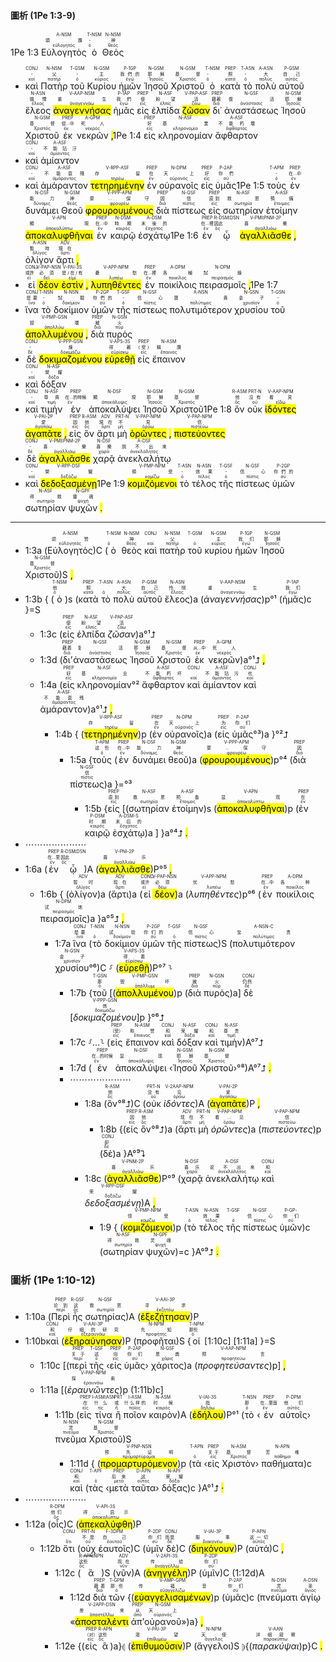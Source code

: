 #### 圖析 (1Pe 1:3-9)

1Pe 1:3 <RUBY><ruby><ruby>Εὐλογητὸς<rt>εὐλογητός</rt></ruby><rt>頌讚</rt></ruby><rt>A-NSM</rt></RUBY> <RUBY><ruby><ruby>ὁ<rt>ὀ</rt></ruby><rt>-</rt></ruby><rt>T-NSM</rt></RUBY> <RUBY><ruby><ruby>Θεὸς<rt>θεός</rt></ruby><rt>神</rt></ruby><rt>N-NSM</rt></RUBY> 
- <RUBY><ruby><ruby>καὶ<rt>καί</rt></ruby><rt>-</rt></ruby><rt>CONJ</rt></RUBY> <RUBY><ruby><ruby>Πατὴρ<rt>πατήρ</rt></ruby><rt>父</rt></ruby><rt>N-NSM</rt></RUBY> <RUBY><ruby><ruby>τοῦ<rt>ὀ</rt></ruby><rt>-</rt></ruby><rt>T-GSM</rt></RUBY> <RUBY><ruby><ruby>Κυρίου<rt>κύριος</rt></ruby><rt>主</rt></ruby><rt>N-GSM</rt></RUBY> <RUBY><ruby><ruby>ἡμῶν<rt>ἐγώ</rt></ruby><rt>我們的</rt></ruby><rt>P-1GP</rt></RUBY> <RUBY><ruby><ruby>Ἰησοῦ<rt>Ἰησοῦς</rt></ruby><rt>耶穌</rt></ruby><rt>N-GSM</rt></RUBY> <RUBY><ruby><ruby>Χριστοῦ<rt>Χριστός</rt></ruby><rt>基督</rt></ruby><rt>N-GSM</rt></RUBY> <RUBY><ruby><ruby>ὁ<rt>ὀ</rt></ruby><rt>-</rt></ruby><rt>T-NSM</rt></RUBY> <RUBY><ruby><ruby>κατὰ<rt>κατά</rt></ruby><rt>照</rt></ruby><rt>PREP</rt></RUBY> <RUBY><ruby><ruby>τὸ<rt>ὀ</rt></ruby><rt>-</rt></ruby><rt>T-ASN</rt></RUBY> <RUBY><ruby><ruby>πολὺ<rt>πολύς</rt></ruby><rt>大</rt></ruby><rt>A-ASN</rt></RUBY> <RUBY><ruby><ruby>αὐτοῦ<rt>αὐτός</rt></ruby><rt>自己</rt></ruby><rt>P-GSM</rt></RUBY> <RUBY><ruby><ruby>ἔλεος<rt>ἔλεος</rt></ruby><rt>憐憫</rt></ruby><rt>N-ASN</rt></RUBY> <RUBY><ruby><ruby><mark class='ptc'>ἀναγεννήσας</mark><rt>ἀναγεννάω</rt></ruby><rt>重生</rt></ruby><rt>V-AAP-NSM</rt></RUBY> <RUBY><ruby><ruby>ἡμᾶς<rt>ἐγώ</rt></ruby><rt>我們</rt></ruby><rt>P-1AP</rt></RUBY> <RUBY><ruby><ruby>εἰς<rt>εἰς</rt></ruby><rt>使</rt></ruby><rt>PREP</rt></RUBY> <RUBY><ruby><ruby>ἐλπίδα<rt>ἐλπίς</rt></ruby><rt>盼望</rt></ruby><rt>N-ASF</rt></RUBY> <RUBY><ruby><ruby><mark class='ptc'>ζῶσαν</mark><rt>ζάω</rt></ruby><rt>活</rt></ruby><rt>V-PAP-ASF</rt></RUBY> <RUBY><ruby><ruby>δι᾽<rt>διά</rt></ruby><rt>藉著</rt></ruby><rt>PREP</rt></RUBY> <RUBY><ruby><ruby>ἀναστάσεως<rt>ἀνάστασις</rt></ruby><rt>復活</rt></ruby><rt>N-GSF</rt></RUBY> <RUBY><ruby><ruby>Ἰησοῦ<rt>Ἰησοῦς</rt></ruby><rt>耶穌</rt></ruby><rt>N-GSM</rt></RUBY> <RUBY><ruby><ruby>Χριστοῦ<rt>Χριστός</rt></ruby><rt>基督</rt></ruby><rt>N-GSM</rt></RUBY> <RUBY><ruby><ruby>ἐκ<rt>ἐκ</rt></ruby><rt>從...中</rt></ruby><rt>PREP</rt></RUBY> <RUBY><ruby><ruby>νεκρῶν<rt>νεκρός</rt></ruby><rt>死人</rt></ruby><rt>A-GPM</rt></RUBY> <mark class='punctuation'>,</mark>1Pe 1:4 <RUBY><ruby><ruby>εἰς<rt>εἰς</rt></ruby><rt>好</rt></ruby><rt>PREP</rt></RUBY> <RUBY><ruby><ruby>κληρονομίαν<rt>κληρονομία</rt></ruby><rt>基業</rt></ruby><rt>N-ASF</rt></RUBY> <RUBY><ruby><ruby>ἄφθαρτον<rt>ἄφθαρτος</rt></ruby><rt>不能朽壞</rt></ruby><rt>A-ASF</rt></RUBY> 
- <RUBY><ruby><ruby>καὶ<rt>καί</rt></ruby><rt>-</rt></ruby><rt>CONJ</rt></RUBY> <RUBY><ruby><ruby>ἀμίαντον<rt>ἀμίαντος</rt></ruby><rt>不能玷汙</rt></ruby><rt>A-ASF</rt></RUBY> 
- <RUBY><ruby><ruby>καὶ<rt>καί</rt></ruby><rt>-</rt></ruby><rt>CONJ</rt></RUBY> <RUBY><ruby><ruby>ἀμάραντον<rt>ἀμάραντος</rt></ruby><rt>不能衰殘</rt></ruby><rt>A-ASF</rt></RUBY> <RUBY><ruby><ruby><mark class='ptc'>τετηρημένην</mark><rt>τηρέω</rt></ruby><rt>存留</rt></ruby><rt>V-RPP-ASF</rt></RUBY> <RUBY><ruby><ruby>ἐν<rt>ἐν</rt></ruby><rt>在</rt></ruby><rt>PREP</rt></RUBY> <RUBY><ruby><ruby>οὐρανοῖς<rt>οὐρανός</rt></ruby><rt>天上</rt></ruby><rt>N-DPM</rt></RUBY> <RUBY><ruby><ruby>εἰς<rt>εἰς</rt></ruby><rt>好</rt></ruby><rt>PREP</rt></RUBY> <RUBY><ruby><ruby>ὑμᾶς<rt>σύ</rt></ruby><rt>你們</rt></ruby><rt>P-2AP</rt></RUBY>1Pe 1:5 <RUBY><ruby><ruby>τοὺς<rt>ὀ</rt></ruby><rt>-</rt></ruby><rt>T-APM</rt></RUBY> <RUBY><ruby><ruby>ἐν<rt>ἐν</rt></ruby><rt>在...中</rt></ruby><rt>PREP</rt></RUBY> <RUBY><ruby><ruby>δυνάμει<rt>δύναμις</rt></ruby><rt>能力</rt></ruby><rt>N-DSF</rt></RUBY> <RUBY><ruby><ruby>Θεοῦ<rt>θεός</rt></ruby><rt>神</rt></ruby><rt>N-GSM</rt></RUBY> <RUBY><ruby><ruby><mark class='ptc'>φρουρουμένους</mark><rt>φρουρέω</rt></ruby><rt>蒙...保守</rt></ruby><rt>V-PPP-APM</rt></RUBY> <RUBY><ruby><ruby>διὰ<rt>διά</rt></ruby><rt>因</rt></ruby><rt>PREP</rt></RUBY> <RUBY><ruby><ruby>πίστεως<rt>πίστις</rt></ruby><rt>信</rt></ruby><rt>N-GSF</rt></RUBY> <RUBY><ruby><ruby>εἰς<rt>εἰς</rt></ruby><rt>直到</rt></ruby><rt>PREP</rt></RUBY> <RUBY><ruby><ruby>σωτηρίαν<rt>σωτηρία</rt></ruby><rt>救恩</rt></ruby><rt>N-ASF</rt></RUBY> <RUBY><ruby><ruby>ἑτοίμην<rt>ἕτοιμος</rt></ruby><rt>預備</rt></ruby><rt>A-ASF</rt></RUBY> <RUBY><ruby><ruby><mark class='inf'>ἀποκαλυφθῆναι</mark><rt>ἀποκαλύπτω</rt></ruby><rt>顯現</rt></ruby><rt>V-APN</rt></RUBY> <RUBY><ruby><ruby>ἐν<rt>ἐν</rt></ruby><rt>在...中</rt></ruby><rt>PREP</rt></RUBY> <RUBY><ruby><ruby>καιρῷ<rt>καιρός</rt></ruby><rt>時期</rt></ruby><rt>N-DSM</rt></RUBY> <RUBY><ruby><ruby>ἐσχάτῳ<rt>ἔσχατος</rt></ruby><rt>末後的</rt></ruby><rt>A-DSM</rt></RUBY>1Pe 1:6 <RUBY><ruby><ruby>ἐν<rt>ἐν</rt></ruby><rt>在...裡</rt></ruby><rt>PREP</rt></RUBY> <RUBY><ruby><ruby>ᾧ<rt>ὅς</rt></ruby><rt>因此</rt></ruby><rt>R-DSM⁞DSN</rt></RUBY> <RUBY><ruby><ruby><mark class='verb'>ἀγαλλιᾶσθε</mark><rt>ἀγαλλιάω</rt></ruby><rt>喜樂</rt></ruby><rt>V-PMI⁞PNM-2P</rt></RUBY> <mark class='punctuation'>,</mark> <RUBY><ruby><ruby>ὀλίγον<rt>ὀλίγος</rt></ruby><rt>暫時</rt></ruby><rt>A-ASN</rt></RUBY> <RUBY><ruby><ruby>ἄρτι<rt>ἄρτι</rt></ruby><rt>現在</rt></ruby><rt>ADV</rt></RUBY> <mark class='punctuation'>,</mark> 
- <RUBY><ruby><ruby>εἰ<rt>εἰ</rt></ruby><rt>或許</rt></ruby><rt>CONJ</rt></RUBY> <RUBY><ruby><ruby><mark class='ptc'>δέον</mark><rt>δεῖ</rt></ruby><rt>必須</rt></ruby><rt>V-PAP-NSN</rt></RUBY> <RUBY><ruby><ruby><mark class='verb'>ἐστὶν</mark><rt>εἰμί</rt></ruby><rt>是/在/有</rt></ruby><rt>V-PAI-3S</rt></RUBY> <mark class='punctuation'>,</mark> <RUBY><ruby><ruby><mark class='ptc'>λυπηθέντες</mark><rt>λυπέω</rt></ruby><rt>憂愁</rt></ruby><rt>V-APP-NPM</rt></RUBY> <RUBY><ruby><ruby>ἐν<rt>ἐν</rt></ruby><rt>在...裡</rt></ruby><rt>PREP</rt></RUBY> <RUBY><ruby><ruby>ποικίλοις<rt>ποικίλος</rt></ruby><rt>各種</rt></ruby><rt>A-DPM</rt></RUBY> <RUBY><ruby><ruby>πειρασμοῖς<rt>πειρασμός</rt></ruby><rt>試煉</rt></ruby><rt>N-DPM</rt></RUBY> <mark class='punctuation'>,</mark>1Pe 1:7 
- <RUBY><ruby><ruby>ἵνα<rt>ἵνα</rt></ruby><rt>是要</rt></ruby><rt>CONJ</rt></RUBY> <RUBY><ruby><ruby>τὸ<rt>ὀ</rt></ruby><rt>-</rt></ruby><rt>T-NSN</rt></RUBY> <RUBY><ruby><ruby>δοκίμιον<rt>δοκίμιον</rt></ruby><rt>試驗</rt></ruby><rt>N-NSN</rt></RUBY> <RUBY><ruby><ruby>ὑμῶν<rt>σύ</rt></ruby><rt>你們的</rt></ruby><rt>P-2GP</rt></RUBY> <RUBY><ruby><ruby>τῆς<rt>ὀ</rt></ruby><rt>-</rt></ruby><rt>T-GSF</rt></RUBY> <RUBY><ruby><ruby>πίστεως<rt>πίστις</rt></ruby><rt>信心</rt></ruby><rt>N-GSF</rt></RUBY> <RUBY><ruby><ruby>πολυτιμότερον<rt>πολύτιμος</rt></ruby><rt>寶貴</rt></ruby><rt>A-NSN</rt></RUBY> <RUBY><ruby><ruby>χρυσίου<rt>χρυσίον</rt></ruby><rt>金子</rt></ruby><rt>N-GSN</rt></RUBY> <RUBY><ruby><ruby>τοῦ<rt>ὀ</rt></ruby><rt>-</rt></ruby><rt>T-GSN</rt></RUBY> <RUBY><ruby><ruby><mark class='ptc'>ἀπολλυμένου</mark><rt>ἀπολλύω</rt></ruby><rt>毀壞</rt></ruby><rt>V-PMP-GSN</rt></RUBY> <mark class='punctuation'>,</mark> <RUBY><ruby><ruby>διὰ<rt>διά</rt></ruby><rt>被</rt></ruby><rt>PREP</rt></RUBY> <RUBY><ruby><ruby>πυρὸς<rt>πῦρ</rt></ruby><rt>火</rt></ruby><rt>N-GSN</rt></RUBY> 
- <RUBY><ruby><ruby>δὲ<rt>δέ</rt></ruby><rt>-</rt></ruby><rt>CONJ</rt></RUBY> <RUBY><ruby><ruby><mark class='ptc'>δοκιμαζομένου</mark><rt>δοκιμάζω</rt></ruby><rt>煉</rt></ruby><rt>V-PPP-GSN</rt></RUBY> <RUBY><ruby><ruby><mark class='verb'>εὑρεθῇ</mark><rt>εὑρίσκω</rt></ruby><rt>得著</rt></ruby><rt>V-APS-3S</rt></RUBY> <RUBY><ruby><ruby>εἰς<rt>εἰς</rt></ruby><rt>(受)</rt></ruby><rt>PREP</rt></RUBY> <RUBY><ruby><ruby>ἔπαινον<rt>ἔπαινος</rt></ruby><rt>稱讚</rt></ruby><rt>N-ASM</rt></RUBY> 
- <RUBY><ruby><ruby>καὶ<rt>καί</rt></ruby><rt>-</rt></ruby><rt>CONJ</rt></RUBY> <RUBY><ruby><ruby>δόξαν<rt>δόξα</rt></ruby><rt>榮耀</rt></ruby><rt>N-ASF</rt></RUBY> 
- <RUBY><ruby><ruby>καὶ<rt>καί</rt></ruby><rt>-</rt></ruby><rt>CONJ</rt></RUBY> <RUBY><ruby><ruby>τιμὴν<rt>τιμή</rt></ruby><rt>尊貴</rt></ruby><rt>N-ASF</rt></RUBY> <RUBY><ruby><ruby>ἐν<rt>ἐν</rt></ruby><rt>在...的時候</rt></ruby><rt>PREP</rt></RUBY> <RUBY><ruby><ruby>ἀποκαλύψει<rt>ἀποκάλυψις</rt></ruby><rt>顯現</rt></ruby><rt>N-DSF</rt></RUBY> <RUBY><ruby><ruby>Ἰησοῦ<rt>Ἰησοῦς</rt></ruby><rt>耶穌</rt></ruby><rt>N-GSM</rt></RUBY> <RUBY><ruby><ruby>Χριστοῦ<rt>Χριστός</rt></ruby><rt>基督</rt></ruby><rt>N-GSM</rt></RUBY>1Pe 1:8 <RUBY><ruby><ruby>ὃν<rt>ὅς</rt></ruby><rt>他</rt></ruby><rt>R-ASM</rt></RUBY> <RUBY><ruby><ruby>οὐκ<rt>οὐ</rt></ruby><rt>沒有</rt></ruby><rt>PRT-N</rt></RUBY> <RUBY><ruby><ruby><mark class='ptc'>ἰδόντες</mark><rt>εἴδω</rt></ruby><rt>看見</rt></ruby><rt>V-AAP-NPM</rt></RUBY> <RUBY><ruby><ruby><mark class='verb'>ἀγαπᾶτε</mark><rt>ἀγαπάω</rt></ruby><rt>愛</rt></ruby><rt>V-PAI-2P</rt></RUBY> <mark class='punctuation'>,</mark> <RUBY><ruby><ruby>εἰς<rt>εἰς</rt></ruby><rt>因</rt></ruby><rt>PREP</rt></RUBY> <RUBY><ruby><ruby>ὃν<rt>ὅς</rt></ruby><rt>他</rt></ruby><rt>R-ASM</rt></RUBY> <RUBY><ruby><ruby>ἄρτι<rt>ἄρτι</rt></ruby><rt>現在</rt></ruby><rt>ADV</rt></RUBY> <RUBY><ruby><ruby>μὴ<rt>μή</rt></ruby><rt>不</rt></ruby><rt>PRT-N</rt></RUBY> <RUBY><ruby><ruby><mark class='ptc'>ὁρῶντες</mark><rt>ὁράω</rt></ruby><rt>見</rt></ruby><rt>V-PAP-NPM</rt></RUBY> <mark class='punctuation'>,</mark> <RUBY><ruby><ruby><mark class='ptc'>πιστεύοντες</mark><rt>πιστεύω</rt></ruby><rt>信</rt></ruby><rt>V-PAP-NPM</rt></RUBY> 
- <RUBY><ruby><ruby>δὲ<rt>δέ</rt></ruby><rt>-</rt></ruby><rt>CONJ</rt></RUBY> <RUBY><ruby><ruby><mark class='verb'>ἀγαλλιᾶσθε</mark><rt>ἀγαλλιάω</rt></ruby><rt>喜樂</rt></ruby><rt>V-PMI⁞PNM-2P</rt></RUBY> <RUBY><ruby><ruby>χαρᾷ<rt>χαρά</rt></ruby><rt>喜樂</rt></ruby><rt>N-DSF</rt></RUBY> <RUBY><ruby><ruby>ἀνεκλαλήτῳ<rt>ἀνεκλάλητος</rt></ruby><rt>說不出來</rt></ruby><rt>A-DSF</rt></RUBY> 
- <RUBY><ruby><ruby>καὶ<rt>καί</rt></ruby><rt>-</rt></ruby><rt>CONJ</rt></RUBY> <RUBY><ruby><ruby><mark class='ptc'>δεδοξασμένῃ</mark><rt>δοξάζω</rt></ruby><rt>榮耀</rt></ruby><rt>V-RPP-DSF</rt></RUBY>1Pe 1:9 <RUBY><ruby><ruby><mark class='ptc'>κομιζόμενοι</mark><rt>κομίζω</rt></ruby><rt>領受</rt></ruby><rt>V-PMP-NPM</rt></RUBY> <RUBY><ruby><ruby>τὸ<rt>ὀ</rt></ruby><rt>-</rt></ruby><rt>T-ASN</rt></RUBY> <RUBY><ruby><ruby>τέλος<rt>τέλος</rt></ruby><rt>效果</rt></ruby><rt>N-ASN</rt></RUBY> <RUBY><ruby><ruby>τῆς<rt>ὀ</rt></ruby><rt>-</rt></ruby><rt>T-GSF</rt></RUBY> <RUBY><ruby><ruby>πίστεως<rt>πίστις</rt></ruby><rt>信心</rt></ruby><rt>N-GSF</rt></RUBY> <RUBY><ruby><ruby>ὑμῶν<rt>σύ</rt></ruby><rt>你們的</rt></ruby><rt>P-2GP</rt></RUBY> <RUBY><ruby><ruby>σωτηρίαν<rt>σωτηρία</rt></ruby><rt>得救</rt></ruby><rt>N-ASF</rt></RUBY> <RUBY><ruby><ruby>ψυχῶν<rt>ψυχή</rt></ruby><rt>靈魂</rt></ruby><rt>N-GPF</rt></RUBY> <mark class='punctuation'>.</mark>

---
- 1:3a (<RUBY><ruby><ruby>Εὐλογητὸς<rt>εὐλογητός</rt></ruby><rt>颂赞</rt></ruby><rt>A-NSM</rt></RUBY>)C (<RUBY><ruby><ruby>ὁ<rt>ὁ</rt></ruby><rt></rt></ruby><rt>T-NSM</rt></RUBY> <RUBY><ruby><ruby>θεὸς<rt>θεός</rt></ruby><rt>神</rt></ruby><rt>N-NSM</rt></RUBY> <RUBY><ruby><ruby>καὶ<rt>καί</rt></ruby><rt></rt></ruby><rt>CONJ</rt></RUBY> <RUBY><ruby><ruby>πατὴρ<rt>πατήρ</rt></ruby><rt>父</rt></ruby><rt>N-NSM</rt></RUBY> <RUBY><ruby><ruby>τοῦ<rt>ὁ</rt></ruby><rt></rt></ruby><rt>T-GSM</rt></RUBY> <RUBY><ruby><ruby>κυρίου<rt>κύριος</rt></ruby><rt>主</rt></ruby><rt>N-GSM</rt></RUBY> <RUBY><ruby><ruby>ἡμῶν<rt>ἐγώ</rt></ruby><rt>我们</rt></ruby><rt>P-1GP</rt></RUBY> <RUBY><ruby><ruby>Ἰησοῦ<rt>Ἰησοῦς</rt></ruby><rt>耶稣</rt></ruby><rt>N-GSM</rt></RUBY> <RUBY><ruby><ruby>Χριστοῦ<rt>Χριστός</rt></ruby><rt>基督</rt></ruby><rt>N-GSM</rt></RUBY>)S <mark class='punctuation'>,</mark> 
- 1:3b { (<RUBY><ruby><ruby>ὁ<rt>ὁ</rt></ruby><rt>他</rt></ruby><rt>T-NSM</rt></RUBY>)s (<RUBY><ruby><ruby>κατὰ<rt>κατά</rt></ruby><rt>照</rt></ruby><rt>PREP</rt></RUBY> <RUBY><ruby><ruby>τὸ<rt>ὁ</rt></ruby><rt></rt></ruby><rt>T-ASN</rt></RUBY> <RUBY><ruby><ruby>πολὺ<rt>πολύς</rt></ruby><rt>大</rt></ruby><rt>A-ASN</rt></RUBY> <RUBY><ruby><ruby>αὐτοῦ<rt>αὐτός</rt></ruby><rt>自己</rt></ruby><rt>P-GSM</rt></RUBY> <RUBY><ruby><ruby>ἔλεος<rt>ἔλεος</rt></ruby><rt>怜悯</rt></ruby><rt>N-ASN</rt></RUBY>)a (<RUBY><ruby><ruby><em>ἀναγεννήσας</em><rt>ἀναγεννάω</rt></ruby><rt>重生</rt></ruby><rt>V-AAP-NSM</rt></RUBY>)p°¹ (<RUBY><ruby><ruby>ἡμᾶς<rt>ἐγώ</rt></ruby><rt>我们</rt></ruby><rt>P-1AP</rt></RUBY>)c }=S
	- 1:3c (<RUBY><ruby><ruby>εἰς<rt>εἰς</rt></ruby><rt>使</rt></ruby><rt>PREP</rt></RUBY> <RUBY><ruby><ruby>ἐλπίδα<rt>ἐλπίς</rt></ruby><rt>盼望</rt></ruby><rt>N-ASF</rt></RUBY> <RUBY><ruby><ruby><em>ζῶσαν</em><rt>ζάω</rt></ruby><rt>活</rt></ruby><rt>V-PAP-ASF</rt></RUBY>)a°¹⮥
	- 1:3d (<RUBY><ruby><ruby>δι’<rt>διά</rt></ruby><rt>藉着</rt></ruby><rt>PREP</rt></RUBY><RUBY><ruby><ruby>ἀναστάσεως<rt>ἀνάστασις</rt></ruby><rt>复活</rt></ruby><rt>N-GSF</rt></RUBY> <RUBY><ruby><ruby>Ἰησοῦ<rt>Ἰησοῦς</rt></ruby><rt>耶稣</rt></ruby><rt>N-GSM</rt></RUBY> <RUBY><ruby><ruby>Χριστοῦ<rt>Χριστός</rt></ruby><rt>基督</rt></ruby><rt>N-GSM</rt></RUBY> <RUBY><ruby><ruby>ἐκ<rt>ἐκ</rt></ruby><rt>从...中</rt></ruby><rt>PREP</rt></RUBY> <RUBY><ruby><ruby>νεκρῶν<rt>νεκρός</rt></ruby><rt>死人</rt></ruby><rt>A-GPM</rt></RUBY>)a°¹⮥ <mark class='punctuation'>,</mark> 
	- 1:4a (<RUBY><ruby><ruby>εἰς<rt>εἰς</rt></ruby><rt>好</rt></ruby><rt>PREP</rt></RUBY> <RUBY><ruby><ruby>κληρονομίαν<rt>κληρονομία</rt></ruby><rt>基业</rt></ruby><rt>N-ASF</rt></RUBY>°² <RUBY><ruby><ruby>ἄφθαρτον<rt>ἄφθαρτος</rt></ruby><rt>不能朽坏</rt></ruby><rt>A-ASF</rt></RUBY> <RUBY><ruby><ruby>καὶ<rt>καί</rt></ruby><rt></rt></ruby><rt>CONJ</rt></RUBY> <RUBY><ruby><ruby>ἀμίαντον<rt>ἀμίαντος</rt></ruby><rt>不能玷污</rt></ruby><rt>A-ASF</rt></RUBY> <RUBY><ruby><ruby>καὶ<rt>καί</rt></ruby><rt>也</rt></ruby><rt>CONJ</rt></RUBY> <RUBY><ruby><ruby>ἀμάραντον<rt>ἀμάραντος</rt></ruby><rt>不能衰残</rt></ruby><rt>A-ASF</rt></RUBY>)a°¹⮥ <mark class='punctuation'>,</mark> 
		- 1:4b { (<RUBY><ruby><ruby><mark class='ptc'>τετηρημένην</mark><rt>τηρέω</rt></ruby><rt>存留</rt></ruby><rt>V-RPP-ASF</rt></RUBY>)p (<RUBY><ruby><ruby>ἐν<rt>ἐν</rt></ruby><rt>在</rt></ruby><rt>PREP</rt></RUBY> <RUBY><ruby><ruby>οὐρανοῖς<rt>οὐρανός</rt></ruby><rt>天上</rt></ruby><rt>N-DPM</rt></RUBY>)a (<RUBY><ruby><ruby>εἰς<rt>εἰς</rt></ruby><rt>为</rt></ruby><rt>PREP</rt></RUBY> <RUBY><ruby><ruby>ὑμᾶς<rt>σύ</rt></ruby><rt>你们</rt></ruby><rt>P-2AP</rt></RUBY>°³)a }°²⮥ 
			- 1:5a {<RUBY><ruby><ruby>τοὺς<rt>ὁ</rt></ruby><rt>这些</rt></ruby><rt>T-APM</rt></RUBY> (<RUBY><ruby><ruby>ἐν<rt>ἐν</rt></ruby><rt>在...中</rt></ruby><rt>PREP</rt></RUBY> <RUBY><ruby><ruby>δυνάμει<rt>δύναμις</rt></ruby><rt>能力</rt></ruby><rt>N-DSF</rt></RUBY> <RUBY><ruby><ruby>θεοῦ<rt>θεός</rt></ruby><rt>神</rt></ruby><rt>N-GSM</rt></RUBY>)a (<RUBY><ruby><ruby><mark class='ptc'>φρουρουμένους</mark><rt>φρουρέω</rt></ruby><rt>蒙...保守</rt></ruby><rt>V-PPP-APM</rt></RUBY>)p°⁴ (<RUBY><ruby><ruby>διὰ<rt>διά</rt></ruby><rt>因</rt></ruby><rt>PREP</rt></RUBY> <RUBY><ruby><ruby>πίστεως<rt>πίστις</rt></ruby><rt>信</rt></ruby><rt>N-GSF</rt></RUBY>)a }=°³
				- 1:5b {<RUBY><ruby><ruby>εἰς<rt>εἰς</rt></ruby><rt>直到</rt></ruby><rt>PREP</rt></RUBY> [(<RUBY><ruby><ruby>σωτηρίαν<rt>σωτηρία</rt></ruby><rt>救恩</rt></ruby><rt>N-ASF</rt></RUBY> <RUBY><ruby><ruby>ἑτοίμην<rt>ἕτοιμος</rt></ruby><rt>预备</rt></ruby><rt>A-ASF</rt></RUBY>)s (<RUBY><ruby><ruby><mark class='inf'>ἀποκαλυφθῆναι</mark><rt>ἀποκαλύπτω</rt></ruby><rt>显现</rt></ruby><rt>V-APN</rt></RUBY>)p (<RUBY><ruby><ruby>ἐν<rt>ἐν</rt></ruby><rt>在</rt></ruby><rt>PREP</rt></RUBY> <RUBY><ruby><ruby>καιρῷ<rt>καιρός</rt></ruby><rt>时期</rt></ruby><rt>P-DSM</rt></RUBY> <RUBY><ruby><ruby>ἐσχάτῳ<rt>ἔσχατος</rt></ruby><rt>末后的</rt></ruby><rt>A-DSM-S</rt></RUBY>)a ] }a°⁴⮥ <mark class='punctuation'>.</mark> 
- ⋯⋯⋯⋯⋯⋯⋯
- 1:6a (<RUBY><ruby><ruby>ἐν<rt>ἐν</rt></ruby><rt>在...里</rt></ruby><rt>PREP</rt></RUBY> <RUBY><ruby><ruby>ᾧ<rt>ὅς</rt></ruby><rt>因此</rt></ruby><rt>R-DSM⁞DSN</rt></RUBY>)A (<RUBY><ruby><ruby><mark class='verb'>ἀγαλλιᾶσθε</mark><rt>ἀγαλλιάω</rt></ruby><rt>喜乐</rt></ruby><rt>V-PNI-2P</rt></RUBY>)P°⁵ <mark class='punctuation'>,</mark> 
	- 1:6b { (<RUBY><ruby><ruby>ὀλίγον<rt>ὀλίγος</rt></ruby><rt>暂时</rt></ruby><rt>ADV</rt></RUBY>)a (<RUBY><ruby><ruby>ἄρτι<rt>ἄρτι</rt></ruby><rt>现在</rt></ruby><rt>ADV</rt></RUBY>)a (<RUBY><ruby><ruby>εἰ<rt>εἰ</rt></ruby><rt>或许</rt></ruby><rt>COND</rt></RUBY> <RUBY><ruby><ruby><mark class='ptc'>δέον</mark><rt>δέω</rt></ruby><rt>必须</rt></ruby><rt>V-PAP-NSN</rt></RUBY>)a (<RUBY><ruby><ruby><em>λυπηθέντες</em><rt>λυπέω</rt></ruby><rt>忧愁</rt></ruby><rt>V-APP-NPM</rt></RUBY>)p°⁶ (<RUBY><ruby><ruby>ἐν<rt>ἐν</rt></ruby><rt>在...中</rt></ruby><rt>PREP</rt></RUBY> <RUBY><ruby><ruby>ποικίλοις<rt>ποικίλος</rt></ruby><rt>各种</rt></ruby><rt>A-DPM</rt></RUBY> <RUBY><ruby><ruby>πειρασμοῖς<rt>πειρασμός</rt></ruby><rt>试炼</rt></ruby><rt>N-DPM</rt></RUBY>)a }a°⁵⮥ <mark class='punctuation'>,</mark> 
		- 1:7a <RUBY><ruby><ruby>ἵνα<rt>ἵνα</rt></ruby><rt>是要</rt></ruby><rt>CONJ</rt></RUBY> (<RUBY><ruby><ruby>τὸ<rt>ὁ</rt></ruby><rt></rt></ruby><rt>T-NSN</rt></RUBY> <RUBY><ruby><ruby>δοκίμιον<rt>δοκίμιον</rt></ruby><rt>试验</rt></ruby><rt>N-NSN</rt></RUBY> <RUBY><ruby><ruby>ὑμῶν<rt>σύ</rt></ruby><rt>你们的</rt></ruby><rt>P-2GP</rt></RUBY> <RUBY><ruby><ruby>τῆς<rt>ὁ</rt></ruby><rt></rt></ruby><rt>T-GSF</rt></RUBY> <RUBY><ruby><ruby>πίστεως<rt>πίστις</rt></ruby><rt>信心</rt></ruby><rt>N-GSF</rt></RUBY>)S (<RUBY><ruby><ruby>πολυτιμότερον<rt>πολύτιμος</rt></ruby><rt>宝贵</rt></ruby><rt>A-NSN-C</rt></RUBY> <RUBY><ruby><ruby>χρυσίου<rt>χρυσίον</rt></ruby><rt>金子</rt></ruby><rt>N-GSN</rt></RUBY>°⁶)C ⸉ (<RUBY><ruby><ruby><mark class='verb'>εὑρεθῇ</mark><rt>εὑρίσκω</rt></ruby><rt>得着</rt></ruby><rt>V-APS-3S</rt></RUBY>)P°⁷ ⸊
			- 1:7b {<RUBY><ruby><ruby>τοῦ<rt>ὁ</rt></ruby><rt>那</rt></ruby><rt>T-GSN</rt></RUBY> [(<RUBY><ruby><ruby><mark class='ptc'>ἀπολλυμένου</mark><rt>ἀπόλλυμι</rt></ruby><rt>毁坏</rt></ruby><rt>V-PMP-GSN</rt></RUBY>)p (<RUBY><ruby><ruby>διὰ<rt>διά</rt></ruby><rt>被</rt></ruby><rt>PREP</rt></RUBY> <RUBY><ruby><ruby>πυρὸς<rt>πῦρ</rt></ruby><rt>火</rt></ruby><rt>N-GSN</rt></RUBY>)a] <RUBY><ruby><ruby>δὲ<rt>δέ</rt></ruby><rt>仍然</rt></ruby><rt>CONJ</rt></RUBY> [<RUBY><ruby><ruby><em>δοκιμαζομένου</em><rt>δοκιμάζω</rt></ruby><rt>炼</rt></ruby><rt>V-PPP-GSN</rt></RUBY>]p }°⁶⮥
			- 1:7c ⸉...⸊ (<RUBY><ruby><ruby>εἰς<rt>εἰς</rt></ruby><rt>（受）</rt></ruby><rt>PREP</rt></RUBY> <RUBY><ruby><ruby>ἔπαινον<rt>ἔπαινος</rt></ruby><rt>称赞</rt></ruby><rt>N-ASM</rt></RUBY> <RUBY><ruby><ruby>καὶ<rt>καί</rt></ruby><rt>和</rt></ruby><rt>CONJ</rt></RUBY> <RUBY><ruby><ruby>δόξαν<rt>δόξα</rt></ruby><rt>荣耀</rt></ruby><rt>N-ASF</rt></RUBY> <RUBY><ruby><ruby>καὶ<rt>καί</rt></ruby><rt>和</rt></ruby><rt>CONJ</rt></RUBY> <RUBY><ruby><ruby>τιμὴν<rt>τιμή</rt></ruby><rt>尊贵</rt></ruby><rt>N-ASF</rt></RUBY>)A°⁷⮥
			- 1:7d (<RUBY><ruby><ruby>ἐν<rt>ἐν</rt></ruby><rt>在...的时候</rt></ruby><rt>PREP</rt></RUBY> <RUBY><ruby><ruby>ἀποκαλύψει<rt>ἀποκάλυψις</rt></ruby><rt>显现</rt></ruby><rt>N-DSF</rt></RUBY> ‹<RUBY><ruby><ruby>Ἰησοῦ<rt>Ἰησοῦς</rt></ruby><rt>耶稣</rt></ruby><rt>N-GSM</rt></RUBY> <RUBY><ruby><ruby>Χριστοῦ<rt>Χριστός</rt></ruby><rt>基督</rt></ruby><rt>N-GSM</rt></RUBY>›°⁸)A°⁷⮥ <mark class='punctuation'>.</mark> 
			- ⋯⋯⋯⋯⋯⋯⋯
				- 1:8a (<RUBY><ruby><ruby>ὃν<rt>ὅς</rt></ruby><rt>他</rt></ruby><rt>R-ASM</rt></RUBY>°⁸⮥)C (<RUBY><ruby><ruby>οὐκ<rt>οὐ</rt></ruby><rt>没有</rt></ruby><rt>PRT-N</rt></RUBY> <RUBY><ruby><ruby><em>ἰδόντες</em><rt>ὁράω</rt></ruby><rt>见</rt></ruby><rt>V-2AAP-NPM</rt></RUBY>)A (<RUBY><ruby><ruby><mark class='verb'>ἀγαπᾶτε</mark><rt>ἀγαπάω</rt></ruby><rt>爱</rt></ruby><rt>V-PAI-2P</rt></RUBY>)P <mark class='punctuation'>,</mark> 
					- 1:8b {(<RUBY><ruby><ruby>εἰς<rt>εἰς</rt></ruby><rt>因</rt></ruby><rt>PREP</rt></RUBY> <RUBY><ruby><ruby>ὃν<rt>ὅς</rt></ruby><rt>他</rt></ruby><rt>R-ASM</rt></RUBY>°⁸⮥)a (<RUBY><ruby><ruby>ἄρτι<rt>ἄρτι</rt></ruby><rt>现在</rt></ruby><rt>ADV</rt></RUBY> <RUBY><ruby><ruby>μὴ<rt>μή</rt></ruby><rt>不</rt></ruby><rt>PRT-N</rt></RUBY> <RUBY><ruby><ruby><em>ὁρῶντες</em><rt>ὁράω</rt></ruby><rt>看...见</rt></ruby><rt>V-PAP-NPM</rt></RUBY>)a (<RUBY><ruby><ruby><em>πιστεύοντες</em><rt>πιστεύω</rt></ruby><rt>信</rt></ruby><rt>V-PAP-NPM</rt></RUBY>)p (<RUBY><ruby><ruby>δὲ<rt>δέ</rt></ruby><rt>却</rt></ruby><rt>CONJ</rt></RUBY>)a }A°⁹⮧
				- 1:8c (<RUBY><ruby><ruby><mark class='verb'>ἀγαλλιᾶσθε</mark><rt>ἀγαλλιάω</rt></ruby><rt>喜乐</rt></ruby><rt>V-PNM-2P</rt></RUBY>)P°⁹ (<RUBY><ruby><ruby>χαρᾷ<rt>χαρά</rt></ruby><rt>喜乐</rt></ruby><rt>N-DSF</rt></RUBY> <RUBY><ruby><ruby>ἀνεκλαλήτῳ<rt>ἀνεκλάλητος</rt></ruby><rt>说不出来</rt></ruby><rt>A-DSF</rt></RUBY> <RUBY><ruby><ruby>καὶ<rt>καί</rt></ruby><rt>和</rt></ruby><rt>CONJ</rt></RUBY> <RUBY><ruby><ruby><em>δεδοξασμένῃ</em><rt>δοξάζω</rt></ruby><rt>荣耀</rt></ruby><rt>V-RPP-DSF</rt></RUBY>)A <mark class='punctuation'>,</mark> 
					- 1:9 { (<RUBY><ruby><ruby><mark class='ptc'>κομιζόμενοι</mark><rt>κομίζω</rt></ruby><rt>领受</rt></ruby><rt>V-PMP-NPM</rt></RUBY>)p (<RUBY><ruby><ruby>τὸ<rt>ὁ</rt></ruby><rt></rt></ruby><rt>T-ASN</rt></RUBY> <RUBY><ruby><ruby>τέλος<rt>τέλος</rt></ruby><rt>效果</rt></ruby><rt>N-ASN</rt></RUBY> <RUBY><ruby><ruby>τῆς<rt>ὁ</rt></ruby><rt></rt></ruby><rt>T-GSF</rt></RUBY> <RUBY><ruby><ruby>πίστεως<rt>πίστις</rt></ruby><rt>信心</rt></ruby><rt>N-GSF</rt></RUBY> <RUBY><ruby><ruby>ὑμῶν<rt>σύ</rt></ruby><rt>你们</rt></ruby><rt>P-GP-</rt></RUBY>)c (<RUBY><ruby><ruby>σωτηρίαν<rt>σωτηρία</rt></ruby><rt>得救</rt></ruby><rt>N-ASF</rt></RUBY> <RUBY><ruby><ruby>ψυχῶν<rt>ψυχή</rt></ruby><rt>灵魂</rt></ruby><rt>N-GPF</rt></RUBY>)=c }A°⁹⮥ <mark class='punctuation'>.</mark>


### 圖析 (1Pe 1:10-12)

- 1:10a (<RUBY><ruby><ruby>Περὶ<rt>περί</rt></ruby><rt>论到</rt></ruby><rt>PREP</rt></RUBY> <RUBY><ruby><ruby>ἧς<rt>ὅς</rt></ruby><rt>这</rt></ruby><rt>R-GSF</rt></RUBY> <RUBY><ruby><ruby>σωτηρίας<rt>σωτηρία</rt></ruby><rt>救恩</rt></ruby><rt>N-GSF</rt></RUBY>)A (<RUBY><ruby><ruby><mark class='verb'>ἐξεζήτησαν</mark><rt>ἐκζητέω</rt></ruby><rt>寻求</rt></ruby><rt>V-AAI-3P</rt></RUBY>)P
- 1:10b<RUBY><ruby><ruby>καὶ<rt>καί</rt></ruby><rt>和</rt></ruby><rt>CONJ</rt></RUBY> (<RUBY><ruby><ruby><mark class='verb'>ἐξηραύνησαν</mark><rt>ἐξεραυνάω</rt></ruby><rt>仔细的研究</rt></ruby><rt>V-AAI-3P</rt></RUBY>)P (<RUBY><ruby><ruby>προφῆται<rt>προφήτης</rt></ruby><rt>先知</rt></ruby><rt>N-NPM</rt></RUBY>)S {<RUBY><ruby><ruby>οἱ<rt>ὁ</rt></ruby><rt>那些</rt></ruby><rt>T-NPM</rt></RUBY> [1:10c] [1:11a] }=S
	- 1:10c [(<RUBY><ruby><ruby>περὶ<rt>περί</rt></ruby><rt>关于</rt></ruby><rt>PREP</rt></RUBY> <RUBY><ruby><ruby>τῆς<rt>ὁ</rt></ruby><rt>这</rt></ruby><rt>T-GSF</rt></RUBY> ‹<RUBY><ruby><ruby>εἰς<rt>εἰς</rt></ruby><rt>向</rt></ruby><rt>PREP</rt></RUBY> <RUBY><ruby><ruby>ὑμᾶς<rt>σύ</rt></ruby><rt>你们</rt></ruby><rt>P-2AP</rt></RUBY>› <RUBY><ruby><ruby>χάριτος<rt>χάρις</rt></ruby><rt>恩典</rt></ruby><rt>N-GSF</rt></RUBY>)a (<RUBY><ruby><ruby><em>προφητεύσαντες</em><rt>προφητεύω</rt></ruby><rt>预言</rt></ruby><rt>V-AAP-NPM</rt></RUBY>)p] <mark class='punctuation'>,</mark> 
	- 1:11a [(<RUBY><ruby><ruby><em>ἐραυνῶντες</em><rt>ἐραυνάω</rt></ruby><rt>探索</rt></ruby><rt>V-PAP-NPM</rt></RUBY>)p (1:11b)c]
		- 1:11b (<RUBY><ruby><ruby>εἰς<rt>εἰς</rt></ruby><rt>在</rt></ruby><rt>PREP</rt></RUBY> <RUBY><ruby><ruby>τίνα<rt>τίς</rt></ruby><rt>什么</rt></ruby><rt>I-ASM⁞ASN</rt></RUBY> <RUBY><ruby><ruby>ἢ<rt>ἤ</rt></ruby><rt>或</rt></ruby><rt>PRT</rt></RUBY> <RUBY><ruby><ruby>ποῖον<rt>ποῖος</rt></ruby><rt>什么样的</rt></ruby><rt>I-ASM</rt></RUBY> <RUBY><ruby><ruby>καιρὸν<rt>καιρός</rt></ruby><rt>时候</rt></ruby><rt>N-ASM</rt></RUBY>)A (<RUBY><ruby><ruby><mark class='verb'>ἐδήλου</mark><rt>δηλόω</rt></ruby><rt>指</rt></ruby><rt>V-IAI-3S</rt></RUBY>)P°¹ (<RUBY><ruby><ruby>τὸ<rt>ὁ</rt></ruby><rt>那</rt></ruby><rt>T-NSN</rt></RUBY> ‹<RUBY><ruby><ruby>ἐν<rt>ἐν</rt></ruby><rt>在...里面</rt></ruby><rt>PREP</rt></RUBY> <RUBY><ruby><ruby>αὐτοῖς<rt>αὐτός</rt></ruby><rt>他们</rt></ruby><rt>P-DPM</rt></RUBY>› <RUBY><ruby><ruby>πνεῦμα<rt>πνεῦμα</rt></ruby><rt>灵</rt></ruby><rt>N-NSN</rt></RUBY> <RUBY><ruby><ruby>Χριστοῦ<rt>Χριστός</rt></ruby><rt>基督</rt></ruby><rt>N-GSM</rt></RUBY>)S
			- 1:11d { (<RUBY><ruby><ruby><mark class='ptc'>προμαρτυρόμενον</mark><rt>προμαρτύρομαι</rt></ruby><rt>预先证明</rt></ruby><rt>V-PNP-NSN</rt></RUBY>)p (<RUBY><ruby><ruby>τὰ<rt>ὁ</rt></ruby><rt></rt></ruby><rt>T-APN</rt></RUBY> ‹<RUBY><ruby><ruby>εἰς<rt>εἰς</rt></ruby><rt>关于</rt></ruby><rt>PREP</rt></RUBY> <RUBY><ruby><ruby>Χριστὸν<rt>Χριστός</rt></ruby><rt>基督</rt></ruby><rt>N-ASM</rt></RUBY>› <RUBY><ruby><ruby>παθήματα<rt>πάθημα</rt></ruby><rt>苦难</rt></ruby><rt>N-APN</rt></RUBY>)c <RUBY><ruby><ruby>καὶ<rt>καί</rt></ruby><rt>和</rt></ruby><rt>CONJ</rt></RUBY> (<RUBY><ruby><ruby>τὰς<rt>ὁ</rt></ruby><rt></rt></ruby><rt>T-APF</rt></RUBY> ‹<RUBY><ruby><ruby>μετὰ<rt>μετά</rt></ruby><rt>后来</rt></ruby><rt>PREP</rt></RUBY> <RUBY><ruby><ruby>ταῦτα<rt>οὗτος</rt></ruby><rt>这</rt></ruby><rt>D-APN</rt></RUBY>› <RUBY><ruby><ruby>δόξας<rt>δόξα</rt></ruby><rt>荣耀</rt></ruby><rt>N-APF</rt></RUBY>)c }A°¹⮥ <mark class='punctuation'>·</mark> 
- ⋯⋯⋯⋯⋯⋯⋯
- 1:12a (<RUBY><ruby><ruby>οἷς<rt>ὅς</rt></ruby><rt>他们</rt></ruby><rt>R-DPM</rt></RUBY>)C (<RUBY><ruby><ruby><mark class='verb'>ἀπεκαλύφθη</mark><rt>ἀποκαλύπτω</rt></ruby><rt>得...启示</rt></ruby><rt>V-API-3S</rt></RUBY>)P
	- 1:12b <RUBY><ruby><ruby>ὅτι<rt>ὅτι</rt></ruby><rt></rt></ruby><rt>CONJ</rt></RUBY> (<RUBY><ruby><ruby>οὐχ<rt>οὐ</rt></ruby><rt>不是</rt></ruby><rt>PRT-N</rt></RUBY> <RUBY><ruby><ruby>ἑαυτοῖς<rt>ἑαυτοῦ</rt></ruby><rt>自己</rt></ruby><rt>F-3DPM</rt></RUBY>)C (<RUBY><ruby><ruby>ὑμῖν<rt>σύ</rt></ruby><rt>你们</rt></ruby><rt>P-2DP</rt></RUBY> <RUBY><ruby><ruby>δὲ<rt>δέ</rt></ruby><rt>而是</rt></ruby><rt>CONJ</rt></RUBY>)C (<RUBY><ruby><ruby><mark class='verb'>διηκόνουν</mark><rt>διακονέω</rt></ruby><rt>服事</rt></ruby><rt>V-IAI-3P</rt></RUBY>)P (<RUBY><ruby><ruby>αὐτά<rt>αὐτός</rt></ruby><rt>这一切</rt></ruby><rt>P-APN</rt></RUBY>)C <mark class='punctuation'>,</mark> 
		- 1:12c (<RUBY><ruby><ruby>ἃ<rt>ὅς</rt></ruby><rt>这些</rt></ruby><rt>R-<s>APN</s>⁞NPN</rt></RUBY>)S (<RUBY><ruby><ruby>νῦν<rt>νῦν</rt></ruby><rt>现在</rt></ruby><rt>ADV</rt></RUBY>)A (<RUBY><ruby><ruby><mark class='verb'>ἀνηγγέλη</mark><rt>ἀναγγέλλω</rt></ruby><rt>传给</rt></ruby><rt>V-2API-3S</rt></RUBY>)P (<RUBY><ruby><ruby>ὑμῖν<rt>σύ</rt></ruby><rt>你们</rt></ruby><rt>P-2DP</rt></RUBY>)C (1:12d)A
			- 1:12d <RUBY><ruby><ruby>διὰ<rt>διά</rt></ruby><rt>藉着</rt></ruby><rt>PREP</rt></RUBY> <RUBY><ruby><ruby>τῶν<rt>ὁ</rt></ruby><rt>那些</rt></ruby><rt>T-GPM</rt></RUBY> {(<RUBY><ruby><ruby><mark class='ptc'>εὐαγγελισαμένων</mark><rt>εὐαγγελίζω</rt></ruby><rt>传福音</rt></ruby><rt>V-AMP-GPM</rt></RUBY>)p (<RUBY><ruby><ruby>ὑμᾶς<rt>σύ</rt></ruby><rt>你们</rt></ruby><rt>P-2AP</rt></RUBY>)c (<RUBY><ruby><ruby>πνεύματι<rt>πνεῦμα</rt></ruby><rt>灵</rt></ruby><rt>N-DSN</rt></RUBY> <RUBY><ruby><ruby>ἁγίῳ<rt>ἅγιος</rt></ruby><rt>圣</rt></ruby><rt>A-DSN</rt></RUBY> «<RUBY><ruby><ruby><mark class='ptc'>ἀποσταλέντι</mark><rt>ἀποστέλλω</rt></ruby><rt>差来</rt></ruby><rt>V-2APP-DSN</rt></RUBY> <RUBY><ruby><ruby>ἀπ’<rt>ἀπό</rt></ruby><rt>从</rt></ruby><rt>PREP</rt></RUBY><RUBY><ruby><ruby>οὐρανοῦ<rt>οὐρανός</rt></ruby><rt>天上</rt></ruby><rt>N-GSM</rt></RUBY>»)a} <mark class='punctuation'>,</mark> 
		- 1:12e {(<RUBY><ruby><ruby>εἰς<rt>εἰς</rt></ruby><rt>（对）</rt></ruby><rt>PREP</rt></RUBY> <RUBY><ruby><ruby>ἃ<rt>ὅς</rt></ruby><rt>这些</rt></ruby><rt>R-APN</rt></RUBY>)a}⦇ (<RUBY><ruby><ruby><mark class='verb'>ἐπιθυμοῦσιν</mark><rt>ἐπιθυμέω</rt></ruby><rt>渴望</rt></ruby><rt>V-PAI-3P</rt></RUBY>)P (<RUBY><ruby><ruby>ἄγγελοι<rt>ἄγγελος</rt></ruby><rt>天使</rt></ruby><rt>N-NPM</rt></RUBY>)S ⦈{(<RUBY><ruby><ruby><em>παρακύψαι</em><rt>παρακύπτω</rt></ruby><rt>详细窥察</rt></ruby><rt>V-AAN</rt></RUBY>)p}C <mark class='punctuation'>.</mark> 

